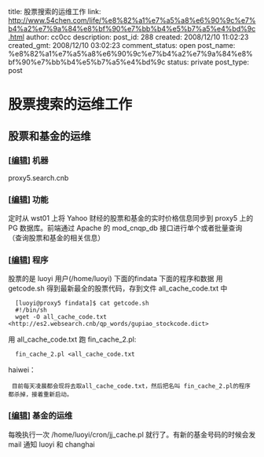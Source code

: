 title: 股票搜索的运维工作
link: http://www.54chen.com/life/%e8%82%a1%e7%a5%a8%e6%90%9c%e7%b4%a2%e7%9a%84%e8%bf%90%e7%bb%b4%e5%b7%a5%e4%bd%9c.html
author: cc0cc
description: 
post_id: 288
created: 2008/12/10 11:02:23
created_gmt: 2008/12/10 03:02:23
comment_status: open
post_name: %e8%82%a1%e7%a5%a8%e6%90%9c%e7%b4%a2%e7%9a%84%e8%bf%90%e7%bb%b4%e5%b7%a5%e4%bd%9c
status: private
post_type: post

# 股票搜索的运维工作

## 股票和基金的运维

### [[编辑](http://10.62.164.49/wiki/index.php?title=%E8%82%A1%E7%A5%A8%E6%90%9C%E7%B4%A2%E7%9A%84%E8%BF%90%E7%BB%B4%E5%B7%A5%E4%BD%9C&action=edit&section=2)] 机器

proxy5.search.cnb 

### [[编辑](http://10.62.164.49/wiki/index.php?title=%E8%82%A1%E7%A5%A8%E6%90%9C%E7%B4%A2%E7%9A%84%E8%BF%90%E7%BB%B4%E5%B7%A5%E4%BD%9C&action=edit&section=3)] 功能

定时从 wst01 上将 Yahoo 财经的股票和基金的实时价格信息同步到 proxy5 上的 PG 数据库。前端通过 Apache 的 mod_cnqp_db 接口进行单个或者批量查询（查询股票和基金的相关信息） 

### [[编辑](http://10.62.164.49/wiki/index.php?title=%E8%82%A1%E7%A5%A8%E6%90%9C%E7%B4%A2%E7%9A%84%E8%BF%90%E7%BB%B4%E5%B7%A5%E4%BD%9C&action=edit&section=4)] 程序

股票的是 luoyi 用户(/home/luoyi) 下面的findata 下面的程序和数据 用 getcode.sh 得到最新最全的股票代码，存到文件 all_cache_code.txt 中 
    
    
      [luoyi@proxy5 findata]$ cat getcode.sh
      #!/bin/sh
      wget -O all_cache_code.txt <http://es2.websearch.cnb/qp_words/gupiao_stockcode.dict>

用 all_cache_code.txt 跑 fin_cache_2.pl: 
    
    
      fin_cache_2.pl <all_cache_code.txt

haiwei： 
    
    
     目前每天凌晨都会现将去取all_cache_code.txt，然后把名叫 fin_cache_2.pl的程序都杀掉，接着重新启动。

### [[编辑](http://10.62.164.49/wiki/index.php?title=%E8%82%A1%E7%A5%A8%E6%90%9C%E7%B4%A2%E7%9A%84%E8%BF%90%E7%BB%B4%E5%B7%A5%E4%BD%9C&action=edit&section=5)] 基金的运维

每晚执行一次 /home/luoyi/cron/jj_cache.pl 就行了。有新的基金号码的时候会发 mail 通知 luoyi 和 changhai